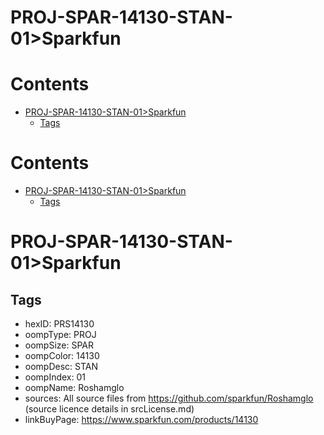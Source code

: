 
PROJ-SPAR-14130-STAN-01>Sparkfun
================================

Contents
========

* [PROJ-SPAR-14130-STAN-01>Sparkfun](#proj-spar-14130-stan-01sparkfun)
	* [Tags](#tags)

Contents
========

* [PROJ-SPAR-14130-STAN-01>Sparkfun](#proj-spar-14130-stan-01sparkfun)
	* [Tags](#tags)

# PROJ-SPAR-14130-STAN-01>Sparkfun

## Tags

- hexID: PRS14130
- oompType: PROJ
- oompSize: SPAR
- oompColor: 14130
- oompDesc: STAN
- oompIndex: 01
- oompName: Roshamglo
- sources: All source files from https://github.com/sparkfun/Roshamglo (source licence details in srcLicense.md)
- linkBuyPage: https://www.sparkfun.com/products/14130

